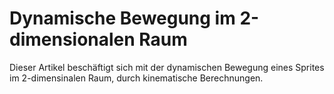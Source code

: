 # Dynamische Bewegung im 2-dimensionalen Raum

Dieser Artikel beschäftigt sich mit der dynamischen Bewegung eines Sprites im 2-dimensinalen Raum, durch kinematische Berechnungen.
